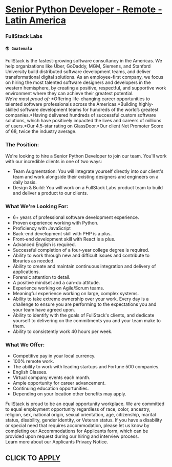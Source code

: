 # [Senior Python Developer - Remote - Latin America](https://www.remotewlb.com/apply/senior-python-developer-remote-latin-america-73609)  
### FullStack Labs  
#### `🌎 Guatemala`  
FullStack is the fastest-growing software consultancy in the Americas. We help organizations like Uber, GoDaddy, MGM, Siemens, and Stanford University build distributed software development teams, and deliver transformational digital solutions. As an employee-first company, we focus on hiring the most talented software designers and developers in the western hemisphere, by creating a positive, respectful, and supportive work environment where they can achieve their greatest potential.  
 _We’re most proud of:_ *Offering life-changing career opportunities to talented software professionals across the Americas.*Building highly-skilled software development teams for hundreds of the world’s greatest companies.*Having delivered hundreds of successful custom software solutions, which have positively impacted the lives and careers of millions of users.*Our 4.5-star rating on GlassDoor.*Our client Net Promoter Score of 68, twice the industry average.

### The Position:

We're looking to hire a Senior Python Developer to join our team. You'll work with our incredible clients in one of two ways:

  * Team Augmentation: You will integrate yourself directly into our client's team and work alongside their existing designers and engineers on a daily basis.
  * Design & Build: You will work on a FullStack Labs product team to build and deliver a product to our clients.

### What We're Looking For:

  * 6+ years of professional software development experience.
  * Proven experience working with Python.
  * Proficiency with JavaScript
  * Back-end development skill with PHP is a plus. 
  * Front-end development skill with React is a plus. 
  * Advanced English is required.
  * Successful completion of a four-year college degree is required.
  * Ability to work through new and difficult issues and contribute to libraries as needed.
  * Ability to create and maintain continuous integration and delivery of applications.
  * Forensic attention to detail. 
  * A positive mindset and a can-do attitude.
  * Experience working on Agile/Scrum teams.
  * Meaningful experience working on large, complex systems.
  * Ability to take extreme ownership over your work. Every day is a challenge to ensure you are performing to the expectations you and your team have agreed upon.
  * Ability to identify with the goals of FullStack's clients, and dedicate yourself to delivering on the commitments you and your team make to them.
  * Ability to consistently work 40 hours per week.

### What We Offer:

  * Competitive pay in your local currency.
  * 100% remote work.
  * The ability to work with leading startups and Fortune 500 companies.
  * English Classes.
  * Virtual company events each month.
  * Ample opportunity for career advancement.
  * Continuing education opportunities.
  * Depending on your location other benefits may apply.

FullStack is proud to be an equal opportunity workplace. We are committed to equal employment opportunity regardless of race, color, ancestry, religion, sex, national origin, sexual orientation, age, citizenship, marital status, disability, gender identity, or Veteran status. If you have a disability or special need that requires accommodation, please let us know by completing our Accommodations for Applicants form, which can be provided upon request during our hiring and interview process.  
Learn more about our Applicants Privacy Notice.  
  
  
## CLICK TO [APPLY](https://www.remotewlb.com/apply/senior-python-developer-remote-latin-america-73609)

